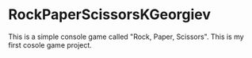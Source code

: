 # RockPaperScissorsKGeorgiev

This is a simple console game called "Rock, Paper, Scissors". This is my first cosole game project.
